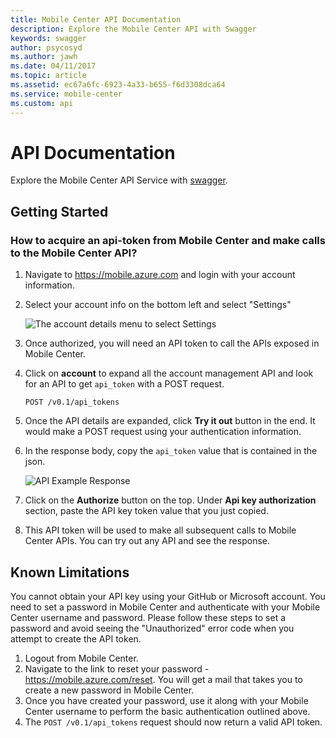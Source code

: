 ```yaml
---
title: Mobile Center API Documentation
description: Explore the Mobile Center API with Swagger
keywords: swagger
author: psycosyd
ms.author: jawh
ms.date: 04/11/2017
ms.topic: article
ms.assetid: ec67a6fc-6923-4a33-b655-f6d3308dca64
ms.service: mobile-center
ms.custom: api
---
```


# API Documentation

Explore the Mobile Center API Service with [swagger](https://docs.mobile.azure.com/api/).

## Getting Started

### How to acquire an api-token from Mobile Center and make calls to the Mobile Center API?
1. Navigate to https://mobile.azure.com and login with your account information.
2. Select your account info on the bottom left and select "Settings"

	![The account details menu to select Settings](~/api-docs/images/mc_menu_dialog.PNG)

3. Once authorized, you will need an API token to call the APIs exposed in Mobile Center.
4. Click on **account** to expand all the account management API and look for an API  to get `api_token` with a POST request.

    `POST /v0.1/api_tokens`

5. Once the API details are expanded, click **Try it out** button in the end. It would make a POST request using your authentication information.
6. In the response body, copy the `api_token` value that is contained in the json.

	![API Example Response](~/api-docs/images/api_token_response.PNG)

7. Click on the **Authorize** button on the top. Under **Api key authorization** section, paste the API key token value that you just copied.
8. This API token will be used to make all subsequent calls to Mobile Center APIs. You can try out any API and see the response.

## Known Limitations

You cannot obtain your API key using your GitHub or Microsoft account. You need to set a password in Mobile Center and authenticate with your Mobile Center username and password. Please follow these steps to set a password and avoid seeing the "Unauthorized" error code when you attempt to create the API token.
  1. Logout from Mobile Center.
  2. Navigate to the link to reset your password - https://mobile.azure.com/reset. You will get a mail that takes you to create a new password in Mobile Center.
  3. Once you have created your password, use it along with your Mobile Center username to perform the basic authentication outlined above.
  4. The `POST /v0.1/api_tokens` request should now return a valid API token.
